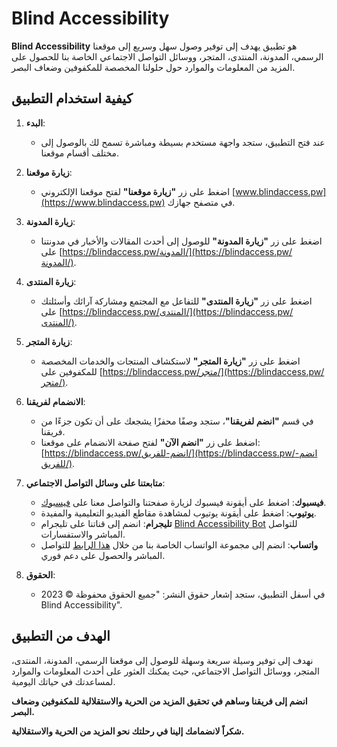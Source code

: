 # Blind Accessibility

**Blind Accessibility** هو تطبيق يهدف إلى توفير وصول سهل وسريع إلى موقعنا الرسمي، المدونة، المنتدى، المتجر، ووسائل التواصل الاجتماعي الخاصة بنا للحصول على المزيد من المعلومات والموارد حول حلولنا المخصصة للمكفوفين وضعاف البصر.

## كيفية استخدام التطبيق

1. **البدء**:

   - عند فتح التطبيق، ستجد واجهة مستخدم بسيطة ومباشرة تسمح لك بالوصول إلى مختلف أقسام موقعنا.

2. **زيارة موقعنا**:

   - اضغط على زر **"زيارة موقعنا"** لفتح موقعنا الإلكتروني [www.blindaccess.pw](https://www.blindaccess.pw) في متصفح جهازك.

3. **زيارة المدونة**:

   - اضغط على زر **"زيارة المدونة"** للوصول إلى أحدث المقالات والأخبار في مدونتنا على [https://blindaccess.pw/المدونة/](https://blindaccess.pw/المدونة/).

4. **زيارة المنتدى**:

   - اضغط على زر **"زيارة المنتدى"** للتفاعل مع المجتمع ومشاركة آرائك وأسئلتك على [https://blindaccess.pw/المنتدى/](https://blindaccess.pw/المنتدى/).

5. **زيارة المتجر**:

   - اضغط على زر **"زيارة المتجر"** لاستكشاف المنتجات والخدمات المخصصة للمكفوفين على [https://blindaccess.pw/متجر/](https://blindaccess.pw/متجر/).

6. **الانضمام لفريقنا**:

   - في قسم **"انضم لفريقنا"**، ستجد وصفًا محفزًا يشجعك على أن تكون جزءًا من فريقنا.
   - اضغط على زر **"انضم الآن"** لفتح صفحة الانضمام على موقعنا: [https://blindaccess.pw/انضم-للفريق/](https://blindaccess.pw/انضم-للفريق/).

7. **متابعتنا على وسائل التواصل الاجتماعي**:

   - **فيسبوك**: اضغط على أيقونة فيسبوك لزيارة صفحتنا والتواصل معنا على [فيسبوك](https://www.facebook.com/profile.php?id=61550796732035&mibextid=ZbWKwL).
   - **يوتيوب**: اضغط على أيقونة يوتيوب لمشاهدة مقاطع الفيديو التعليمية والمفيدة.
   - **تليجرام**: انضم إلى قناتنا على تليجرام [Blind Accessibility Bot](https://t.me/Blindaccessibilitybot) للتواصل المباشر والاستفسارات.
   - **واتساب**: انضم إلى مجموعة الواتساب الخاصة بنا من خلال [هذا الرابط](https://chat.whatsapp.com/CVW8aHib2SKIXlTroXMxYH) للتواصل المباشر والحصول على دعم فوري.

8. **الحقوق**:

   - في أسفل التطبيق، ستجد إشعار حقوق النشر: "جميع الحقوق محفوظة © 2023 Blind Accessibility".

## الهدف من التطبيق

نهدف إلى توفير وسيلة سريعة وسهلة للوصول إلى موقعنا الرسمي، المدونة، المنتدى، المتجر، ووسائل التواصل الاجتماعي، حيث يمكنك العثور على أحدث المعلومات والموارد لمساعدتك في حياتك اليومية.

**انضم إلى فريقنا وساهم في تحقيق المزيد من الحرية والاستقلالية للمكفوفين وضعاف البصر.**

**شكراً لانضمامك إلينا في رحلتك نحو المزيد من الحرية والاستقلالية.**